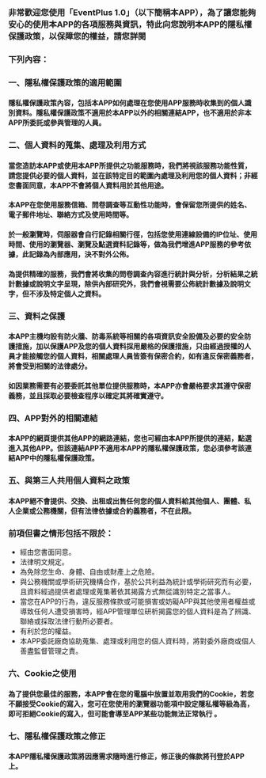 ### 非常歡迎您使用「EventPlus 1.0」（以下簡稱本APP），為了讓您能夠安心的使用本APP的各項服務與資訊，特此向您說明本APP的隱私權保護政策，以保障您的權益，請您詳閱

### 下列內容：
### 一、隱私權保護政策的適用範圍
#### 隱私權保護政策內容，包括本APP如何處理在您使用APP服務時收集到的個人識別資料。隱私權保護政策不適用於本APP以外的相關連結APP，也不適用於非本APP所委託或參與管理的人員。

### 二、個人資料的蒐集、處理及利用方式
#### 當您造訪本APP或使用本APP所提供之功能服務時，我們將視該服務功能性質，請您提供必要的個人資料，並在該特定目的範圍內處理及利用您的個人資料；非經您書面同意，本APP不會將個人資料用於其他用途。
#### 本APP在您使用服務信箱、問卷調查等互動性功能時，會保留您所提供的姓名、電子郵件地址、聯絡方式及使用時間等。
#### 於一般瀏覽時，伺服器會自行記錄相關行徑，包括您使用連線設備的IP位址、使用時間、使用的瀏覽器、瀏覽及點選資料記錄等，做為我們增進APP服務的參考依據，此記錄為內部應用，決不對外公佈。
#### 為提供精確的服務，我們會將收集的問卷調查內容進行統計與分析，分析結果之統計數據或說明文字呈現，除供內部研究外，我們會視需要公佈統計數據及說明文字，但不涉及特定個人之資料。

### 三、資料之保護
#### 本APP主機均設有防火牆、防毒系統等相關的各項資訊安全設備及必要的安全防護措施，加以保護APP及您的個人資料採用嚴格的保護措施，只由經過授權的人員才能接觸您的個人資料，相關處理人員皆簽有保密合約，如有違反保密義務者，將會受到相關的法律處分。
#### 如因業務需要有必要委託其他單位提供服務時，本APP亦會嚴格要求其遵守保密義務，並且採取必要檢查程序以確定其將確實遵守。

### 四、APP對外的相關連結
#### 本APP的網頁提供其他APP的網路連結，您也可經由本APP所提供的連結，點選進入其他APP。但該連結APP不適用本APP的隱私權保護政策，您必須參考該連結APP中的隱私權保護政策。

### 五、與第三人共用個人資料之政策
#### 本APP絕不會提供、交換、出租或出售任何您的個人資料給其他個人、團體、私人企業或公務機關，但有法律依據或合約義務者，不在此限。

### 前項但書之情形包括不限於：
* 經由您書面同意。
* 法律明文規定。
* 為免除您生命、身體、自由或財產上之危險。
* 與公務機關或學術研究機構合作，基於公共利益為統計或學術研究而有必要，且資料經過提供者處理或蒐集著依其揭露方式無從識別特定之當事人。
* 當您在APP的行為，違反服務條款或可能損害或妨礙APP與其他使用者權益或導致任何人遭受損害時，經APP管理單位研析揭露您的個人資料是為了辨識、聯絡或採取法律行動所必要者。
* 有利於您的權益。
* 本APP委託廠商協助蒐集、處理或利用您的個人資料時，將對委外廠商或個人善盡監督管理之責。

### 六、Cookie之使用
#### 為了提供您最佳的服務，本APP會在您的電腦中放置並取用我們的Cookie，若您不願接受Cookie的寫入，您可在您使用的瀏覽器功能項中設定隱私權等級為高，即可拒絕Cookie的寫入，但可能會導至APP某些功能無法正常執行 。

### 七、隱私權保護政策之修正
#### 本APP隱私權保護政策將因應需求隨時進行修正，修正後的條款將刊登於APP上。
